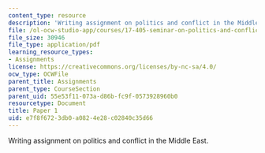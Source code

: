 ```yaml
---
content_type: resource
description: 'Writing assignment on politics and conflict in the Middle East. '
file: /ol-ocw-studio-app/courses/17-405-seminar-on-politics-and-conflict-in-the-middle-east-fall-2003/e7f8f6723db0a0824e28c02840c35d66_paper1topics03.pdf
file_size: 30946
file_type: application/pdf
learning_resource_types:
- Assignments
license: https://creativecommons.org/licenses/by-nc-sa/4.0/
ocw_type: OCWFile
parent_title: Assignments
parent_type: CourseSection
parent_uid: 55e53f11-073a-d86b-fc9f-0573928960b0
resourcetype: Document
title: Paper 1
uid: e7f8f672-3db0-a082-4e28-c02840c35d66
---
```

Writing assignment on politics and conflict in the Middle East. 